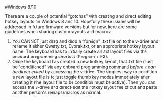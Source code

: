 #Windows 8/10

There are a couple of potential “gotchas” with creating and direct editing hotkey layouts on 
Windows 8 and 10. Hopefully these issues will be addressed in future firmware versions but
for now, here are some guidelines when sharing custom layouts and macros:

1. You CANNOT just drag and drop a “foreign" .txt file on to the v-drive and rename it either
Qwerty.txt, Dvorak.txt, or an appropriate hotkey layout name. The keyboard has to initially
create all .txt layout files via the onboard programming shortcut (Program + F2).
2. Once the keyboard has created a new hotkey layout, that .txt file must be "conditioned" via
any onboard programming command *before it can be direct edited* by accessing the v-drive. The
simplest way to condition a new layout file is to just toggle thumb key modes immediately
after creating it (the layout file to be condition must be active). Then you can access the
v-drive and direct-edit the hotkey layout file or cut and paste another person's remaps/macros
as normal.
